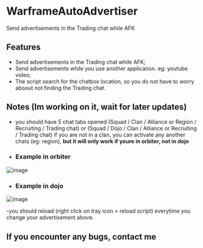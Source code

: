 # WarframeAutoAdvertiser
Send advertisements in the Trading chat while AFK


## Features
- Send advertisements in the Trading chat while AFK;
- Send advertisements while you use another application. eg: youtube video;
- The script search for the chatbox location, so you do not have to worry aboout not finding the Trading chat.


## Notes (Im working on it, wait for later updates)
- you should have 5 chat tabs opened (Squad / Clan / Alliance or Region / Recruiting / Trading chat)   or   (Squad / Dojo / Clan / Alliance or Recruiting / Trading chat)
if you are not in a clan, you can activate any another chats (eg: region), **but it will only work if youre in orbiter, not in dojo**

- ### Example in orbiter
![image](https://github.com/user-attachments/assets/4bfd347e-ca30-4499-8b8a-fa43be5b8f86)

- ### Example in dojo
![image](https://github.com/user-attachments/assets/4aa02dd8-b033-4e97-b344-7a9b7dd2ef91)


-you should reload (right click on tray icon > reload script) everytime you change your advertisement above.

## If you encounter any bugs, contact me
